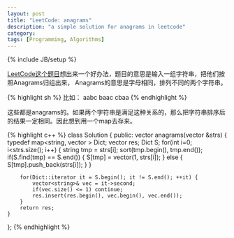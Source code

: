 ```yaml
---
layout: post
title: "LeetCode: anagrams"
description: "a simple solution for anagrams in leetcode"
category:
tags: [Programming, Algorithms]
---
```

{% include JB/setup %}

[LeetCode这个题目](http://oj.leetcode.com/problems/anagrams/)想出来一个好办法，题目的意思是输入一组字符串，把他们按照Anagrams归组出来，
Anagrams的意思是字母相同，排列不同的两个字符串。

{% highlight sh %}
比如：
aabc
baac
cbaa
{% endhighlight %}

这些都是anagrams的。如果两个字符串是满足这种关系的，那么把字符串排序后的结果一定相同。因此想到用一个map去存来。


{% highlight c++ %}
class Solution {
public:
    vector<string> anagrams(vector<string> &strs) {
        typedef map<string, vector<string> > Dict;
        vector<string> res;
        Dict S;
        for(int i=0; i<strs.size(); i++) {
            string tmp = strs[i];
            sort(tmp.begin(), tmp.end());
            if(S.find(tmp) == S.end()) {
                S[tmp] = vector<string>(1, strs[i]);
            } else {
                S[tmp].push_back(strs[i]);
            }
        }

        for(Dict::iterator it = S.begin(); it != S.end(); ++it) {
            vector<string>& vec = it->second;
            if(vec.size() <= 1) continue;
            res.insert(res.begin(), vec.begin(), vec.end());
        }
        return res;
    }
};
{% endhighlight %}

